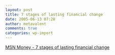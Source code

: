```yaml
---
layout: post
title: 7 stages of lasting financial change
date: 2005-06-13 07:28
author: metavalent
comments: true
categories: wp-import
---
```

<a href="https://moneycentral.msn.com/content/SavingandDebt/P111061.asp">MSN Money - 7 stages of lasting financial change</a>
